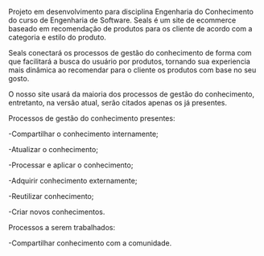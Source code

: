 Projeto em desenvolvimento para disciplina Engenharia do Conhecimento do curso de Engenharia de Software. Seals é um site de ecommerce baseado em recomendação de produtos para os cliente de acordo com a categoria e estilo do produto.

Seals conectará os processos de gestão do conhecimento de forma com que facilitará a busca do usuário por produtos, tornando sua experiencia mais dinâmica ao recomendar para o cliente os produtos com base no seu gosto.

O nosso site usará da maioria dos processos de gestão do conhecimento, entretanto, na versão atual, serão citados apenas os já presentes.

Processos de gestão do conhecimento presentes:

-Compartilhar o conhecimento internamente;

-Atualizar o conhecimento;

-Processar e aplicar o conhecimento;

-Adquirir conhecimento externamente;

-Reutilizar conhecimento;

-Criar novos conhecimentos.

Processos a serem trabalhados:

-Compartilhar conhecimento com a comunidade.
